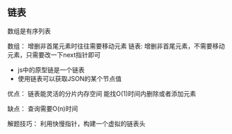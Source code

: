 ## 链表

数组是有序列表

数组： 增删非首尾元素时往往需要移动元素
链表: 增删非首尾元素，不需要移动元素，只需要改一下next指针即可

- js中的原型链是一个链表
- 使用链表可以获取JSON的某个节点值

优点：
链表能灵活的分片内存空间
能找O(1)时间内删除或者添加元素

缺点：
查询需要O(n)时间

解题技巧：
利用快慢指针，构建一个虚拟的链表头

